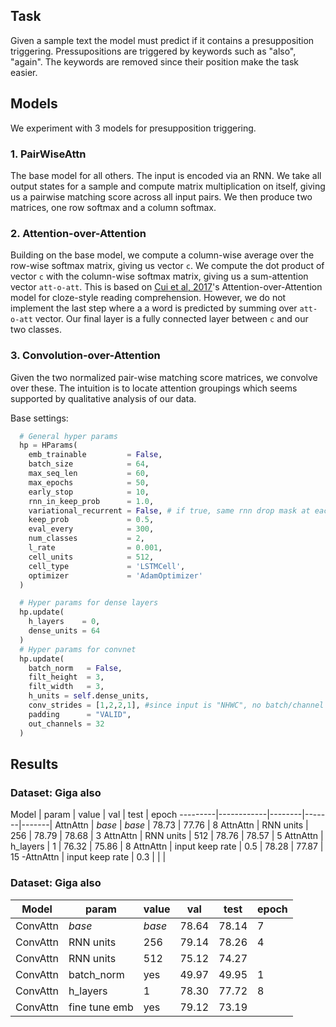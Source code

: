 
## Task
Given a sample text the model must predict if it contains a presupposition triggering. Pressupositions are triggered by keywords such as "also", "again". The keywords are removed since their position make the task easier.

## Models
We experiment with 3 models for presupposition triggering.

### 1. PairWiseAttn
The base model for all others. The input is encoded via an RNN.
We take all output states for a sample and compute matrix multiplication on itself,
giving us a pairwise matching score across all input pairs. We then produce two
matrices, one row softmax and a column softmax.

### 2. Attention-over-Attention
Building on the base model, we compute a column-wise average over the row-wise softmax matrix, giving us vector `c`. We compute the dot product of vector `c` with the column-wise softmax matrix, giving us a sum-attention vector `att-o-att`.
This is based on [Cui et al, 2017](https://arxiv.org/pdf/1607.04423.pdf)'s Attention-over-Attention model for cloze-style reading comprehension.
However, we do not implement the last step where a a word is predicted by summing over `att-o-att` vector. Our final layer is a fully connected layer between `c` and our two classes.

### 3. Convolution-over-Attention
Given the two normalized pair-wise matching score matrices, we convolve over these.
The intuition is to locate attention groupings which seems supported by qualitative analysis of our data.

Base settings:
```python
  # General hyper params
  hp = HParams(
    emb_trainable         = False,
    batch_size            = 64,
    max_seq_len           = 60,
    max_epochs            = 50,
    early_stop            = 10,
    rnn_in_keep_prob      = 1.0,
    variational_recurrent = False, # if true, same rnn drop mask at each step
    keep_prob             = 0.5,
    eval_every            = 300,
    num_classes           = 2,
    l_rate                = 0.001,
    cell_units            = 512,
    cell_type             = 'LSTMCell',
    optimizer             = 'AdamOptimizer'
  )

  # Hyper params for dense layers
  hp.update(
    h_layers    = 0,
    dense_units = 64
  )
  # Hyper params for convnet
  hp.update(
    batch_norm   = False,
    filt_height  = 3,
    filt_width   = 3,
    h_units = self.dense_units,
    conv_strides = [1,2,2,1], #since input is "NHWC", no batch/channel stride
    padding      = "VALID",
    out_channels = 32
  )
```

## Results

### Dataset: Giga also
Model    | param      | value  | val   | test  | epoch
---------|------------|--------|-------|-------|
AttnAttn | *base*     | *base* | 78.73 | 77.76 | 8
AttnAttn | RNN units  | 256    | 78.79 | 78.68 | 3
AttnAttn | RNN units  | 512    | 78.76 | 78.57 | 5
AttnAttn | h_layers   | 1      | 76.32 | 75.86 | 8
AttnAttn | input keep rate | 0.5    | 78.28 | 77.87 | 15
-AttnAttn | input keep rate | 0.3    |  |  | 

### Dataset: Giga also
Model    | param         | value  | val   | test  | epoch
---------|---------------|--------|-------|-------|---
ConvAttn | *base*        | *base* | 78.64 | 78.14 | 7
ConvAttn | RNN units     | 256    | 79.14 | 78.26 | 4
ConvAttn | RNN units     | 512    | 75.12 | 74.27 |
ConvAttn | batch_norm    | yes    | 49.97 | 49.95 | 1
ConvAttn | h_layers      | 1      | 78.30 | 77.72 | 8
ConvAttn | fine tune emb | yes    | 79.12 | 73.19 |


